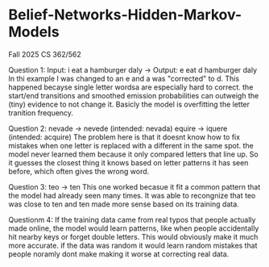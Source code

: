 # Belief-Networks-Hidden-Markov-Models
Fall 2025 CS 362/562

Question 1: Input: i eat a hamburger daly → Output: e eat d hamburger daly
In thi example I was changed to an e and a was "corrected" to d. This happened becayse single letter wordsa are especially hard to correct. the start/end transitions and smoothed emission probabilities can outweigh the (tiny) evidence to not change it. Basicly the model is overfitting the letter tranition frequency. 

Question 2: 
nevade → nevede (intended: nevada)
equire → iquere (intended: acquire)
The problem here is that it doesnt know how to fix mistakes when one letter is replaced with a different in the same spot. the model never learned them because it only compared letters that line up. So it guesses the closest thing it knows based on letter patterns it has seen before, which often gives the wrong word.

Question 3: teo → ten
This one worked becasue it fit a common pattern that the model had already seen many times. It was able to recongnize that teo was close to ten and ten made more sense based on its training data.

Questionm 4: If the training data came from real typos that people actually made online, the model would learn patterns, like when people accidentally hit nearby keys or forget double letters. This would obviously make it much more accurate. if the data was random it would learn random mistakes that people noramly dont make making it worse at correcting real data. 
